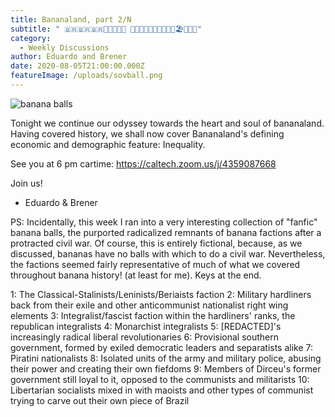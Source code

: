 ```yaml
---
title: Bananaland, part 2/N
subtitle: " 🇧🇷🇧🇷🇧🇷🍹🍹🍊🍊🍍 🍌🍌🍌🍌🥑🙉🙈🙊🌇🔫🏖️🌊👙🌴"
category:
  - Weekly Discussions
author: Eduardo and Brener
date: 2020-08-05T21:00:00.000Z
featureImage: /uploads/sovball.png
---
```

![banana balls](/uploads/banana_balls.png)

Tonight we continue our odyssey towards the heart and soul of bananaland. Having covered history, we shall now cover Bananaland's defining economic and demographic feature: Inequality.

See you at 6 pm cartime:  https://caltech.zoom.us/j/4359087668

Join us!

* Eduardo & Brener

PS: Incidentally, this week I ran into a very interesting collection of "fanfic" banana balls, the purported radicalized remnants of banana factions after a protracted civil war. Of course, this is entirely fictional, because, as we discussed, bananas have no balls with which to do a civil war. Nevertheless, the factions seemed fairly representative of much of what we covered throughout banana history! (at least for me). Keys at the end.

1: The Classical-Stalinists/Leninists/Beriaists faction
2: Military hardliners back from their exile and other anticommunist nationalist right wing elements
3: Integralist/fascist faction within the hardliners' ranks, the republican integralists
4: Monarchist integralists
5: \[REDACTED]'s increasingly radical liberal revolutionaries
6: Provisional southern government, formed by exiled democratic leaders and separatists alike
7: Piratini nationalists
8: Isolated units of the army and military police, abusing their power and creating their own fiefdoms
9: Members of Dirceu's former government still loyal to it, opposed to the communists and militarists
10: Libertarian socialists mixed in with maoists and other types of communist trying to carve out their own piece of Brazil